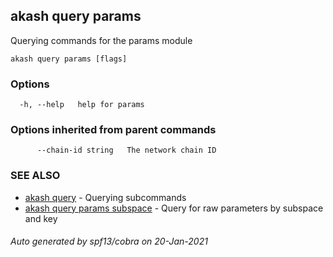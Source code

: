 ## akash query params

Querying commands for the params module

```
akash query params [flags]
```

### Options

```
  -h, --help   help for params
```

### Options inherited from parent commands

```
      --chain-id string   The network chain ID
```

### SEE ALSO

* [akash query](akash_query.md)	 - Querying subcommands
* [akash query params subspace](akash_query_params_subspace.md)	 - Query for raw parameters by subspace and key

###### Auto generated by spf13/cobra on 20-Jan-2021
